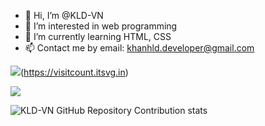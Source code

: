 - 👋 Hi, I’m @KLD-VN
- 👀 I’m interested in web programming
- 🌱 I’m currently learning HTML, CSS
- 📫 Contact me by email: khanhld.developer@gmail.com

<!---
KLD-VN/KLD-VN is a ✨ special ✨ repository because its `README.md` (this file) appears on your GitHub profile.
You can click the Preview link to take a look at your changes.
--->
![](https://visitcount.itsvg.in/api?id=kld-vn&label=Profile%20Views&pretty=false)(https://visitcount.itsvg.in)

![](https://github-profile-trophy.vercel.app/?username=KLD-VN&theme=onedark)

![KLD-VN GitHub Repository Contribution stats](https://github-contributor-stats.vercel.app/api?username=KLD-VN&theme=dark)
